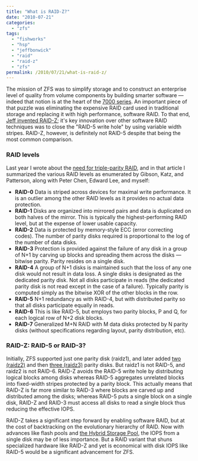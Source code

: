 ```yaml
---
title: "What is RAID-Z?"
date: "2010-07-21"
categories:
  - "zfs"
tags:
  - "fishworks"
  - "hsp"
  - "jeffbonwick"
  - "raid"
  - "raid-z"
  - "zfs"
permalink: /2010/07/21/what-is-raid-z/
---
```


The mission of ZFS was to simplify storage and to construct an enterprise level of quality from volume components by building smarter software — indeed that notion is at the heart of the [7000 series](http://www.oracle.com/us/products/servers-storage/storage/unified-storage/index.html). An important piece of that puzzle was eliminating the expensive RAID card used in traditional storage and replacing it with high performance, software RAID. To that end, [Jeff invented RAID-Z](http://blogs.sun.com/bonwick/entry/raid_z); it's key innovation over other software RAID techniques was to close the "RAID-5 write hole" by using variable width stripes. RAID-Z, however, is definitely not RAID-5 despite that being the most common comparison.

### RAID levels

Last year I wrote about the [need for triple-parity RAID](http://dtrace.org/blogs/ahl/acm_triple_parity_raid), and in that article I summarized the various RAID levels as enumerated by Gibson, Katz, and Patterson, along with Peter Chen, Edward Lee, and myself:

- **RAID-0** Data is striped across devices for maximal write performance. It is an outlier among the other RAID levels as it provides no actual data protection.
- **RAID-1** Disks are organized into mirrored pairs and data is duplicated on both halves of the mirror. This is typically the highest-performing RAID level, but at the expense of lower usable capacity.
- **RAID-2** Data is protected by memory-style ECC (error correcting codes). The number of parity disks required is proportional to the log of the number of data disks.
- **RAID-3** Protection is provided against the failure of any disk in a group of N+1 by carving up blocks and spreading them across the disks — bitwise parity. Parity resides on a single disk.
- **RAID-4** A group of N+1 disks is maintained such that the loss of any one disk would not result in data loss. A single disks is designated as the dedicated parity disk. Not all disks participate in reads (the dedicated parity disk is not read except in the case of a failure). Typically parity is computed simply as the bitwise XOR of the other blocks in the row.
- **RAID-5** N+1 redundancy as with RAID-4, but with distributed parity so that all disks participate equally in reads.
- **RAID-6** This is like RAID-5, but employs two parity blocks, P and Q, for each logical row of N+2 disk blocks.
- **RAID-7** Generalized M+N RAID with M data disks protected by N parity disks (without specifications regarding layout, parity distribution, etc).

### RAID-Z: RAID-5 or RAID-3?

Initially, ZFS supported just one parity disk (raidz1), and later added [two (raidz2)](http://dtrace.org/blogs/ahl/double_parity_raid_z) and then [three (raidz3)](http://dtrace.org/blogs/ahl/triple_parity_raid_z) parity disks. But raidz1 is not RAID-5, and raidz2 is not RAID-6. RAID-Z avoids the RAID-5 write hole by distributing logical blocks among disks whereas RAID-5 aggregates unrelated blocks into fixed-width stripes protected by a parity block. This actually means that RAID-Z is far more similar to RAID-3 where blocks are carved up and distributed among the disks; whereas RAID-5 puts a single block on a single disk, RAID-Z and RAID-3 must access all disks to read a single block thus reducing the effective IOPS.

RAID-Z takes a significant step forward by enabling software RAID, but at the cost of backtracking on the evolutionary hierarchy of RAID. Now with advances like flash pools and [the Hybrid Storage Pool](http://dtrace.org/blogs/ahl/hybrid_storage_pools_in_cacm), the IOPS from a single disk may be of less importance. But a RAID variant that shuns specialized hardware like RAID-Z and yet is economical with disk IOPS like RAID-5 would be a significant advancement for ZFS.
